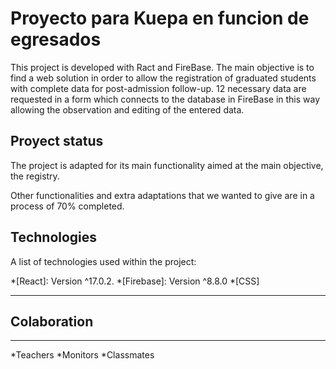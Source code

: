# Proyecto para Kuepa en funcion de egresados

This project is developed with Ract and FireBase. The main objective is to find a web solution in order to allow the registration of graduated students with complete data for post-admission follow-up. 12 necessary data are requested in a form which connects to the database in FireBase in this way allowing the observation and editing of the entered data.

## Proyect status

The project is adapted for its main functionality aimed at the main objective, the registry.

Other functionalities and extra adaptations that we wanted to give are in a process of 70% completed.

## Technologies
A list of technologies used within the project:

*[React]: Version ^17.0.2.
*[Firebase]: Version ^8.8.0
*[CSS]
***

## Colaboration
***

*Teachers
*Monitors
*Classmates
